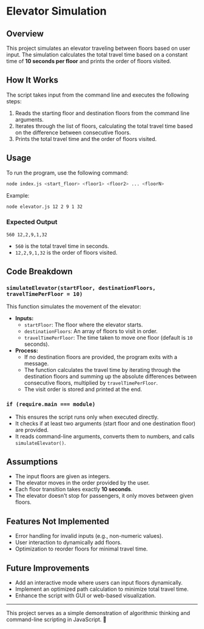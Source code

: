 # Elevator Simulation

## Overview
This project simulates an elevator traveling between floors based on user input. The simulation calculates the total travel time based on a constant time of **10 seconds per floor** and prints the order of floors visited.

## How It Works
The script takes input from the command line and executes the following steps:
1. Reads the starting floor and destination floors from the command line arguments.
2. Iterates through the list of floors, calculating the total travel time based on the difference between consecutive floors.
3. Prints the total travel time and the order of floors visited.

## Usage
To run the program, use the following command:
```sh
node index.js <start_floor> <floor1> <floor2> ... <floorN>
```
Example:
```sh
node elevator.js 12 2 9 1 32
```
### Expected Output
```
560 12,2,9,1,32
```
- `560` is the total travel time in seconds.
- `12,2,9,1,32` is the order of floors visited.

## Code Breakdown
### `simulateElevator(startFloor, destinationFloors, travelTimePerFloor = 10)`
This function simulates the movement of the elevator:
- **Inputs:**
  - `startFloor`: The floor where the elevator starts.
  - `destinationFloors`: An array of floors to visit in order.
  - `travelTimePerFloor`: The time taken to move one floor (default is `10` seconds).
- **Process:**
  - If no destination floors are provided, the program exits with a message.
  - The function calculates the travel time by iterating through the destination floors and summing up the absolute differences between consecutive floors, multiplied by `travelTimePerFloor`.
  - The visit order is stored and printed at the end.

### `if (require.main === module)`
- This ensures the script runs only when executed directly.
- It checks if at least two arguments (start floor and one destination floor) are provided.
- It reads command-line arguments, converts them to numbers, and calls `simulateElevator()`.

## Assumptions
- The input floors are given as integers.
- The elevator moves in the order provided by the user.
- Each floor transition takes exactly **10 seconds**.
- The elevator doesn't stop for passengers, it only moves between given floors.

## Features Not Implemented
- Error handling for invalid inputs (e.g., non-numeric values).
- User interaction to dynamically add floors.
- Optimization to reorder floors for minimal travel time.

## Future Improvements
- Add an interactive mode where users can input floors dynamically.
- Implement an optimized path calculation to minimize total travel time.
- Enhance the script with GUI or web-based visualization.

---
This project serves as a simple demonstration of algorithmic thinking and command-line scripting in JavaScript. 🚀
